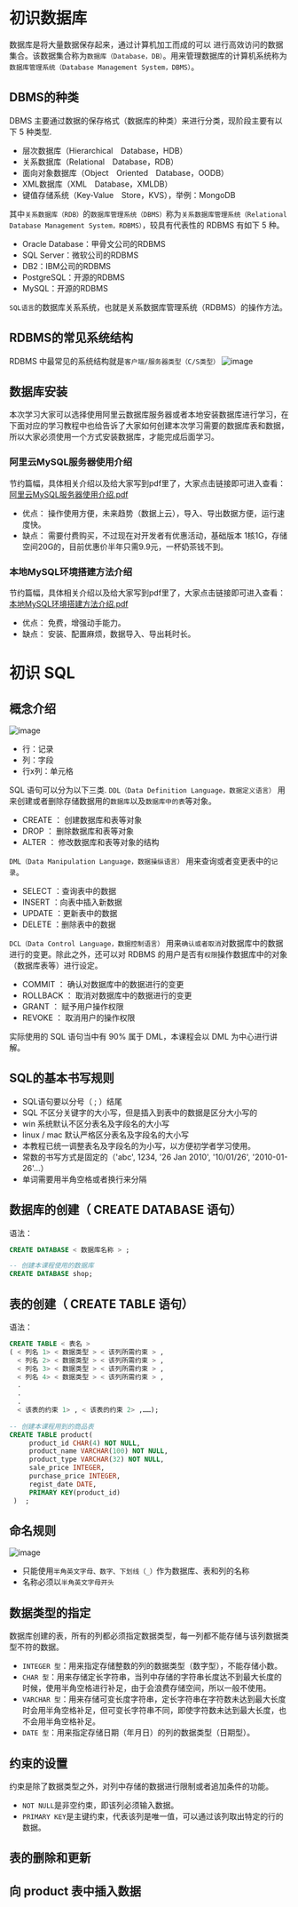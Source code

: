 # 初识数据库
数据库是将大量数据保存起来，通过计算机加工而成的可以 进行高效访问的数据集合。该数据集合称为`数据库（Database，DB）`。用来管理数据库的计算机系统称为`数据库管理系统（Database Management System，DBMS）`。

## DBMS的种类
DBMS 主要通过数据的保存格式（数据库的种类）来进行分类，现阶段主要有以下 5 种类型.
- 层次数据库（Hierarchical Database，HDB）
- 关系数据库（Relational Database，RDB）
- 面向对象数据库（Object Oriented Database，OODB）
- XML数据库（XML Database，XMLDB）
- 键值存储系统（Key-Value Store，KVS），举例：MongoDB

其中`关系数据库（RDB）`的`数据库管理系统（DBMS）`称为`关系数据库管理系统（Relational Database Management System，RDBMS）`，较具有代表性的 RDBMS 有如下 5 种。
- Oracle Database：甲骨文公司的RDBMS
- SQL Server：微软公司的RDBMS
- DB2：IBM公司的RDBMS
- PostgreSQL：开源的RDBMS
- MySQL：开源的RDBMS

`SQL语言`的数据库关系系统，也就是关系数据库管理系统（RDBMS）的操作方法。

## RDBMS的常见系统结构
RDBMS 中最常见的系统结构就是`客户端/服务器类型（C/S类型）`
![image](https://user-images.githubusercontent.com/44680953/140949158-31ecaf3e-4d99-4f2d-831f-50f3fd656dab.png)

## 数据库安装
本次学习大家可以选择使用阿里云数据库服务器或者本地安装数据库进行学习，在下面对应的学习教程中也给告诉了大家如何创建本次学习需要的数据库表和数据，所以大家必须使用一个方式安装数据库，才能完成后面学习。

### 阿里云MySQL服务器使用介绍
节约篇幅，具体相关介绍以及给大家写到pdf里了，大家点击链接即可进入查看：[阿里云MySQL服务器使用介绍.pdf](http://tianchi-media.oss-cn-beijing.aliyuncs.com/dragonball/SQL/other/阿里云MySQL服务器使用介绍.pdf)
- 优点： 操作使用方便，未来趋势（数据上云），导入、导出数据方便，运行速度快。
- 缺点： 需要付费购买，不过现在对开发者有优惠活动，基础版本 1核1G，存储空间20G的，目前优惠价半年只需9.9元，一杯奶茶钱不到。

### 本地MySQL环境搭建方法介绍
节约篇幅，具体相关介绍以及给大家写到pdf里了，大家点击链接即可进入查看：[本地MySQL环境搭建方法介绍.pdf](http://tianchi-media.oss-cn-beijing.aliyuncs.com/dragonball/SQL/other/本地MySQL环境搭建方法介绍.pdf)
- 优点： 免费，增强动手能力。
- 缺点： 安装、配置麻烦，数据导入、导出耗时长。


# 初识 SQL

## 概念介绍
![image](https://user-images.githubusercontent.com/44680953/140949693-673a0294-af34-4047-8060-49c2fe6dc43b.png)
- 行：记录
- 列：字段
- 行x列：单元格

SQL 语句可以分为以下三类.
`DDL（Data Definition Language，数据定义语言）` 用来创建或者删除存储数据用的`数据库`以及`数据库中的表`等对象。
- CREATE ： 创建数据库和表等对象
- DROP ： 删除数据库和表等对象
- ALTER ： 修改数据库和表等对象的结构

`DML（Data Manipulation Language，数据操纵语言）` 用来查询或者变更表中的`记录`。
- SELECT ：查询表中的数据
- INSERT ：向表中插入新数据
- UPDATE ：更新表中的数据
- DELETE ：删除表中的数据

`DCL（Data Control Language，数据控制语言）` 用来`确认或者取消`对数据库中的数据进行的变更。除此之外，还可以对 RDBMS 的用户是否有`权限`操作数据库中的对象（数据库表等）进行设定。
- COMMIT ： 确认对数据库中的数据进行的变更
- ROLLBACK ： 取消对数据库中的数据进行的变更
- GRANT ： 赋予用户操作权限
- REVOKE ： 取消用户的操作权限

实际使用的 SQL 语句当中有 90% 属于 DML，本课程会以 DML 为中心进行讲解。

## SQL的基本书写规则
- SQL语句要以分号（ ; ）结尾
- SQL 不区分关键字的大小写，但是插入到表中的数据是区分大小写的
- win 系统默认不区分表名及字段名的大小写
- linux / mac 默认严格区分表名及字段名的大小写
- 本教程已统一调整表名及字段名的为小写，以方便初学者学习使用。
- 常数的书写方式是固定的（'abc', 1234, '26 Jan 2010', '10/01/26', '2010-01-26'…）
- 单词需要用半角空格或者换行来分隔

## 数据库的创建（ CREATE DATABASE 语句）
语法：
```SQL
CREATE DATABASE < 数据库名称 > ;

-- 创建本课程使用的数据库
CREATE DATABASE shop;
```

## 表的创建（ CREATE TABLE 语句）
语法：
```SQL
CREATE TABLE < 表名 >
( < 列名 1> < 数据类型 > < 该列所需约束 > ,
  < 列名 2> < 数据类型 > < 该列所需约束 > ,
  < 列名 3> < 数据类型 > < 该列所需约束 > ,
  < 列名 4> < 数据类型 > < 该列所需约束 > ,
  .
  .
  .
  < 该表的约束 1> , < 该表的约束 2> ,……);
  
-- 创建本课程用到的商品表
CREATE TABLE product(
     product_id CHAR(4) NOT NULL, 
     product_name VARCHAR(100) NOT NULL, 
     product_type VARCHAR(32) NOT NULL, 
     sale_price INTEGER, 
     purchase_price INTEGER, 
     regist_date DATE, 
     PRIMARY KEY(product_id)
 )  ;
 ```

## 命名规则
![image](https://user-images.githubusercontent.com/44680953/140951977-e62bdddb-8c02-414b-bda2-ed496d8dbf1a.png)
- 只能使用`半角英文字母、数字、下划线（_）`作为数据库、表和列的名称
- 名称必须以`半角英文字母开头`

## 数据类型的指定
数据库创建的表，所有的列都必须指定数据类型，每一列都不能存储与该列数据类型不符的数据。
- `INTEGER 型`：用来指定存储整数的列的数据类型（数字型），不能存储小数。
- `CHAR 型`：用来存储定长字符串，当列中存储的字符串长度达不到最大长度的时候，使用半角空格进行补足，由于会浪费存储空间，所以一般不使用。
- `VARCHAR 型`：用来存储可变长度字符串，定长字符串在字符数未达到最大长度时会用半角空格补足，但可变长字符串不同，即使字符数未达到最大长度，也不会用半角空格补足。
- `DATE 型`：用来指定存储日期（年月日）的列的数据类型（日期型）。

## 约束的设置
约束是除了数据类型之外，对列中存储的数据进行限制或者追加条件的功能。
- `NOT NULL`是非空约束，即该列必须输入数据。
- `PRIMARY KEY`是主键约束，代表该列是唯一值，可以通过该列取出特定的行的数据。

## 表的删除和更新


## 向 product 表中插入数据

